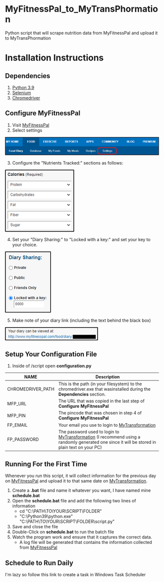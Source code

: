 # MyFitnessPal_to_MyTransPhormation
Python script that will scrape nutrition data from MyFitnessPal and upload it to MyTransPhormation

# Installation Instructions

## Dependencies
1. [Python 3.9](https://www.python.org/downloads/release/python-390/)
2. [Selenium](https://www.selenium.dev/)
3. [Chromedriver](https://chromedriver.chromium.org/downloads)

## Configure MyFitnessPal
1. Visit [MyFitnessPal](https://www.myfitnesspal.com/)
2. Select settings

![settings](docs/Instructions_1.png)

3. Configure the "Nutrients Tracked:" sections as follows:

![Nutrients Tracked](docs/Instructions_2.png)

4. Set your "Diary Sharing:" to "Locked with a key:" and set your key to your choice. 

![Locked](docs/Instructions_3.png)

5. Make note of your diary link (including the text behind the black box)

![Diary Link](docs/Instructions_4.png)

## Setup Your Configuration File
1. Inside of /script open **configuration.py**

| NAME | Description |
| ---------------- | ------------- |
| CHROMEDRIVER_PATH | This is the path (in your filesystem) to the chromedriver.exe that wasinstalled during the **Dependencies** section.|
| MFP_URL | The URL that was copied in the last step of **Configure MyFitnessPal**|
| MFP_PIN | The pincode that was chosen in step 4 of **Configure MyFitnessPal**|
| FP_EMAIL | Your email you use to login to [MyTransformation](https://app.mytransphormation.com/dashboard)|
| FP_PASSWORD | The password used to login to [MyTransformation](https://app.mytransphormation.com/dashboard) (I recommend using a randomly generated one since it will be stored in plain text on your PC)|

## Running For the First Time
Whenever you run this script, it will collect information for the previous day on [MyFitnessPal](https://www.myfitnesspal.com/) and upload it to that same date on [MyTransformation](https://app.mytransphormation.com/dashboard).

1. Create a **.bat** file and name it whatever you want, I have named mine **schedule.bat**
2. Open the **schedule.bat** file and add the following two lines of information
   - cd "C:\PATH\TO\YOUR\SCRIPT\FOLDER\"
   - "C:\Python39\python.exe" "C:\PATH\TO\YOUR\SCRIPT\FOLDER\script.py"
3. Save and close the file
4. Double-Click on **schedule.bat** to run the batch file
5. Watch the program work and ensure that it captures the correct data.
   - A log file will be generated that contains the information collected from [MyFitnessPal](https://www.myfitnesspal.com/)

## Schedule to Run Daily
I'm lazy so follow this link to create a task in Windows Task Scheduler